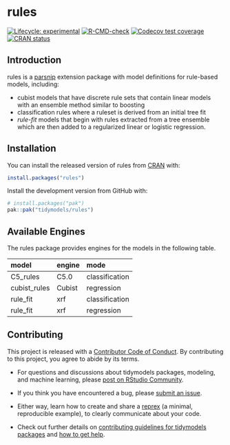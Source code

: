 
<!-- README.md is generated from README.Rmd. Please edit that file -->

# rules

<!-- badges: start -->

[![Lifecycle:
experimental](https://img.shields.io/badge/lifecycle-experimental-orange.svg)](https://lifecycle.r-lib.org/articles/stages.html)
[![R-CMD-check](https://github.com/tidymodels/rules/actions/workflows/R-CMD-check.yaml/badge.svg)](https://github.com/tidymodels/rules/actions/workflows/R-CMD-check.yaml)
[![Codecov test
coverage](https://codecov.io/gh/tidymodels/rules/branch/main/graph/badge.svg)](https://app.codecov.io/gh/tidymodels/rules?branch=main)
[![CRAN
status](https://www.r-pkg.org/badges/version/rules)](https://cran.r-project.org/package=rules)
<!-- badges: end -->

## Introduction

rules is a [parsnip](https://parsnip.tidymodels.org/) extension package
with model definitions for rule-based models, including:

- cubist models that have discrete rule sets that contain linear models
  with an ensemble method similar to boosting
- classification rules where a ruleset is derived from an initial tree
  fit
- *rule-fit* models that begin with rules extracted from a tree ensemble
  which are then added to a regularized linear or logistic regression.

## Installation

You can install the released version of rules from
[CRAN](https://CRAN.R-project.org) with:

``` r
install.packages("rules")
```

Install the development version from GitHub with:

``` r
# install.packages("pak")
pak::pak("tidymodels/rules")
```

## Available Engines

The rules package provides engines for the models in the following
table.

| model        | engine | mode           |
|:-------------|:-------|:---------------|
| C5_rules     | C5.0   | classification |
| cubist_rules | Cubist | regression     |
| rule_fit     | xrf    | classification |
| rule_fit     | xrf    | regression     |

## Contributing

This project is released with a [Contributor Code of
Conduct](https://www.contributor-covenant.org/version/2/1/CODE_OF_CONDUCT.html).
By contributing to this project, you agree to abide by its terms.

- For questions and discussions about tidymodels packages, modeling, and
  machine learning, please [post on RStudio
  Community](https://community.rstudio.com/new-topic?category_id=15&tags=tidymodels,question).

- If you think you have encountered a bug, please [submit an
  issue](https://github.com/tidymodels/rules/issues).

- Either way, learn how to create and share a
  [reprex](https://reprex.tidyverse.org/articles/articles/learn-reprex.html)
  (a minimal, reproducible example), to clearly communicate about your
  code.

- Check out further details on [contributing guidelines for tidymodels
  packages](https://www.tidymodels.org/contribute/) and [how to get
  help](https://www.tidymodels.org/help/).
